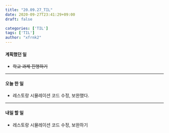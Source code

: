 ```yaml
---
title: "20.09.27_TIL"
date: 2020-09-27T23:41:29+09:00
draft: false

categories: ['TIL']
tags: ['TIL']
author: "xfrnk2"
---
```

#### 계획했던 일
+ ~~학교 과제 진행하기~~
---
#### 오늘 한 일
+ 레스토랑 시뮬레이션 코드 수정, 보완했다.
---   
#### 내일 할 일 
+ 레스토랑 시뮬레이션 코드 수정, 보완하기